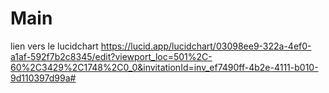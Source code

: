 # Main

lien vers le lucidchart https://lucid.app/lucidchart/03098ee9-322a-4ef0-a1af-592f7b2c8345/edit?viewport_loc=501%2C-60%2C3429%2C1748%2C0_0&invitationId=inv_ef7490ff-4b2e-4111-b010-9d110397d99a#
